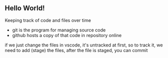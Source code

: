 ## Hello World!

Keeping track of code and files over time
- git is the program for managing source code
- github hosts a copy of that code in repository online

if we just change the files in vscode, it's untracked at first, so to track it, we need to add (stage) the files, after the file is staged, you can commit 